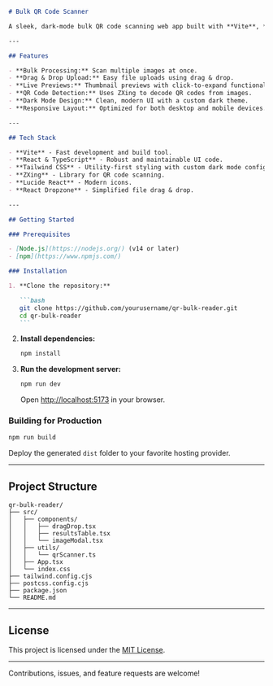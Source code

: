 ````markdown
# Bulk QR Code Scanner

A sleek, dark-mode bulk QR code scanning web app built with **Vite**, **React**, **TypeScript**, **Tailwind CSS**, and **ZXing**. Quickly upload multiple images (via file input or drag & drop) to extract QR code data with a modern, responsive interface.

---

## Features

- **Bulk Processing:** Scan multiple images at once.
- **Drag & Drop Upload:** Easy file uploads using drag & drop.
- **Live Previews:** Thumbnail previews with click-to-expand functionality.
- **QR Code Detection:** Uses ZXing to decode QR codes from images.
- **Dark Mode Design:** Clean, modern UI with a custom dark theme.
- **Responsive Layout:** Optimized for both desktop and mobile devices.

---

## Tech Stack

- **Vite** - Fast development and build tool.
- **React & TypeScript** - Robust and maintainable UI code.
- **Tailwind CSS** - Utility-first styling with custom dark mode configuration.
- **ZXing** - Library for QR code scanning.
- **Lucide React** - Modern icons.
- **React Dropzone** - Simplified file drag & drop.

---

## Getting Started

### Prerequisites

- [Node.js](https://nodejs.org/) (v14 or later)
- [npm](https://www.npmjs.com/)

### Installation

1. **Clone the repository:**

   ```bash
   git clone https://github.com/yourusername/qr-bulk-reader.git
   cd qr-bulk-reader
   ```
````

2. **Install dependencies:**

   ```bash
   npm install
   ```

3. **Run the development server:**

   ```bash
   npm run dev
   ```

   Open [http://localhost:5173](http://localhost:5173) in your browser.

### Building for Production

```bash
npm run build
```

Deploy the generated `dist` folder to your favorite hosting provider.

---

## Project Structure

```
qr-bulk-reader/
├── src/
│   ├── components/
│   │   ├── dragDrop.tsx
│   │   ├── resultsTable.tsx
│   │   └── imageModal.tsx
│   ├── utils/
│   │   └── qrScanner.ts
│   ├── App.tsx
│   └── index.css
├── tailwind.config.cjs
├── postcss.config.cjs
├── package.json
└── README.md
```

---

## License

This project is licensed under the [MIT License](LICENSE).

---

Contributions, issues, and feature requests are welcome!
